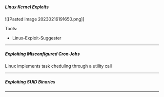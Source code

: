 ##### Linux Kernel Exploits

![[Pasted image 20230216191650.png]]

Tools:
- Linux-Exploit-Suggester
---
##### Exploiting Misconfigured Cron Jobs

Linux implements task cheduling through a utility call 

---
##### Exploiting SUID Binaries


---
##### 